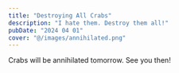 ```yaml
---
title: "Destroying All Crabs"
description: "I hate them. Destroy them all!"
pubDate: "2024 04 01"
cover: "@/images/annihilated.png"
---
```


Crabs will be annihilated tomorrow. See you then!
